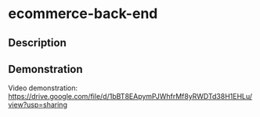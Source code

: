 # ecommerce-back-end

## Description

## Demonstration

Video demonstration: https://drive.google.com/file/d/1bBT8EApymPJWhfrMf8yRWDTd38H1EHLu/view?usp=sharing

